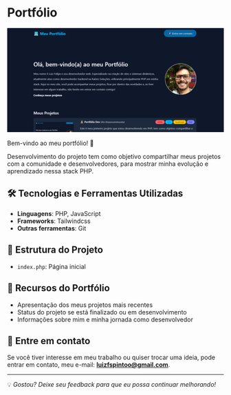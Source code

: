 # Portfólio

![Background do portfólio](assets/images/portfolio.png)


Bem-vindo ao meu portfólio! 👋

Desenvolvimento do projeto tem como objetivo compartilhar meus projetos com a comunidade e desenvolvedores, para mostrar minha evolução e aprendizado nessa stack PHP.

## 🛠 Tecnologias e Ferramentas Utilizadas

- **Linguagens**: PHP, JavaScript
- **Frameworks**: Tailwindcss
- **Outras ferramentas**: Git

## 📂 Estrutura do Projeto

- `index.php`: Página inicial

## 🚀 Recursos do Portfólio

- Apresentação dos meus projetos mais recentes
- Status do projeto se está finalizado ou em desenvolvimento
- Informações sobre mim e minha jornada como desenvolvedor

## 📧 Entre em contato

Se você tiver interesse em meu trabalho ou quiser trocar uma ideia, pode entrar em contato, meu e-mail: **luizfspintoo@gmail.com**.

---

💡 *Gostou? Deixe seu feedback para que eu possa continuar melhorando!*
